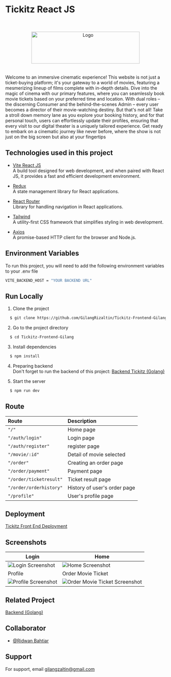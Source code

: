 # Tickitz React JS

<br>
<br>
<div align="center">
  <img src="https://res.cloudinary.com/doncmmfaa/image/upload/v1705476761/samples/Tickitz_1_qjg2bh.png" alt="Logo"  width="340" height="100"/>
</div>
<br>
<br>
Welcome to an immersive cinematic experience! This website is not just a ticket-buying platform; it's your gateway to a world of movies, featuring a mesmerizing lineup of films complete with in-depth details. Dive into the magic of cinema with our primary features, where you can seamlessly book movie tickets based on your preferred time and location. With dual roles – the discerning Consumer and the behind-the-scenes Admin – every user becomes a director of their movie-watching destiny. But that's not all! Take a stroll down memory lane as you explore your booking history, and for that personal touch, users can effortlessly update their profiles, ensuring that every visit to our digital theater is a uniquely tailored experience. Get ready to embark on a cinematic journey like never before, where the show is not just on the big screen but also at your fingertips

## Technologies used in this project

- [Vite React JS](https://vitejs.dev/guide/) \
  A build tool designed for web development, and when paired with React JS, it provides a fast and efficient development environment.

- [Redux](https://react-redux.js.org/introduction/getting-started) \
  A state management library for React applications.

- [React Router](https://reactrouter.com/en/main/start/overview) \
  Library for handling navigation in React applications.

- [Tailwind](https://tailwindcss.com/docs/installation) \
  A utility-first CSS framework that simplifies styling in web development.

- [Axios](https://axios-http.com/docs/intro) \
  A promise-based HTTP client for the browser and Node.js.

## Environment Variables

To run this project, you will need to add the following environment variables to your .env file

```bash
VITE_BACKEND_HOST = "YOUR BACKEND URL"
```

## Run Locally

1. Clone the project

```bash
  $ git clone https://github.com/GilangRizaltin/Tickitz-Frontend-Gilang
```

2. Go to the project directory

```bash
  $ cd Tickitz-Frontend-Gilang
```

3. Install dependencies

```bash
  $ npm install
```

4. Preparing backend \
   Don't forget to run the backend of this project: [Backend Tickitz (Golang)](#backend)

5. Start the server

```bash
  $ npm run dev
```

## Route

| Route                   | Description                  |
| :---------------------- | :--------------------------- |
| `"/"`                   | Home page                    |
| `"/auth/login"`         | Login page                   |
| `"/auth/register"`      | register page                |
| `"/movie/:id"`          | Detail of movie selected     |
| `"/order"`              | Creating an order page       |
| `"/order/payment"`      | Payment page                 |
| `"/order/ticketresult"` | Ticket result page           |
| `"/order/orderhistory"` | History of user's order page |
| `"/profile"`            | User's profile page          |

## Deployment

[Tickitz Front End Deployment](https://tickitz-gilang.netlify.app)

## Screenshots

| Login                                                                                                               | Home                                                                                                                           |
| ------------------------------------------------------------------------------------------------------------------- | ------------------------------------------------------------------------------------------------------------------------------ |
| ![Login Screenshot](https://res.cloudinary.com/doncmmfaa/image/upload/v1705597276/Tickitz/tickitz_login_s4w2xe.png) | ![Home Screenshot](https://res.cloudinary.com/doncmmfaa/image/upload/v1705597281/Tickitz/tickitz_home_bd8al8.png)              |
| Profile                                                                                                             | Order Movie Ticket                                                                                                             |
| ![Profile Screenshot](https://res.cloudinary.com/doncmmfaa/image/upload/v1705597272/Tickitz/profile_wumkla.png)     | ![Order Movie Ticket Screenshot](https://res.cloudinary.com/doncmmfaa/image/upload/v1705597273/Tickitz/order-movie_djvbab.png) |

## Related Project

<a name="backend"></a>
[Backend (Golang)](https://github.com/GilangRizaltin/Tickitz-Golang)

## Collaborator

- [@Ridwan Bahtiar](https://github.com/ridwanbahtiar15)

## Support

For support, email gilangzaltin@gmail.com
